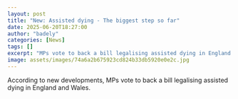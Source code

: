 ```yaml
---
layout: post
title: "New: Assisted dying - The biggest step so far"
date: 2025-06-20T18:27:00
author: "badely"
categories: [News]
tags: []
excerpt: "MPs vote to back a bill legalising assisted dying in England and Wales."
image: assets/images/74a6a2b675923cd824b33db5920e0e2c.jpg
---
```


According to new developments, MPs vote to back a bill legalising assisted dying in England and Wales.

